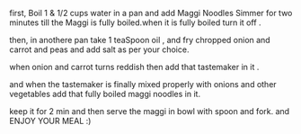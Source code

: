 first, 
Boil 1 & 1/2 cups water in a pan and add Maggi Noodles Simmer for two minutes till the Maggi is fully boiled.when it is fully boiled turn it off .

then,
 in anothere pan take 1 teaSpoon oil , and fry chropped onion and carrot and peas and add salt as per your choice.

when onion and carrot turns reddish then add that tastemaker in it .

and when the tastemaker is finally mixed properly with onions and other vegetables add that fully boiled maggi noodles in it.

keep it for 2 min and then serve the maggi in bowl with spoon and fork. 
and ENJOY YOUR MEAL :)